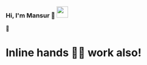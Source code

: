 ### Hi, I'm Mansur 👋 <img src="https://media3.giphy.com/media/jKkqqRlfzajljKVV5p/giphy.gif?cid=ecf05e473qpohyqtsta1ehx2f07j9vnegapln1qcdjyw5anv&rid=giphy.gif&ct=g" width="30">
<span class="wave">👋</span>

<h1>Inline hands <span class="wave">👋🏾</span> work also!</h1>

<!--
**Mansurisodev/Mansurisodev** is a ✨ _special_ ✨ repository because its `README.md` (this file) appears on your GitHub profile.

Here are some ideas to get you started:

- 🔭 I’m currently working on ...
- 🌱 I’m currently learning ...
- 👯 I’m looking to collaborate on ...
- 🤔 I’m looking for help with ...
- 💬 Ask me about ...
- 📫 How to reach me: ...
- 😄 Pronouns: ...
- ⚡ Fun fact: ...
-->
